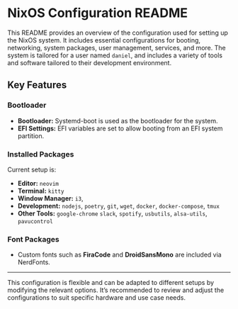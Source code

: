 # NixOS Configuration README

This README provides an overview of the configuration used for setting up the NixOS system. It includes essential configurations for booting, networking, system packages, user management, services, and more. The system is tailored for a user named `daniel`, and includes a variety of tools and software tailored to their development environment.

## Key Features

### Bootloader
- **Bootloader:** Systemd-boot is used as the bootloader for the system.
- **EFI Settings:** EFI variables are set to allow booting from an EFI system partition.

### Installed Packages
Current setup is:
- **Editor:** `neovim` 
- **Terminal:** `kitty`
- **Window Manager:** `i3`, 
- **Development:** `nodejs`, `poetry`, `git`, `wget`, `docker`, `docker-compose`, `tmux`
- **Other Tools:** `google-chrome` `slack`, `spotify`, `usbutils`, `alsa-utils`, `pavucontrol`

### Font Packages
- Custom fonts such as **FiraCode** and **DroidSansMono** are included via NerdFonts.

---

This configuration is flexible and can be adapted to different setups by modifying the relevant options. It’s recommended to review and adjust the configurations to suit specific hardware and use case needs.

